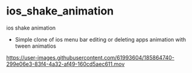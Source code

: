 # ios_shake_animation

ios shake animation

- Simple clone of ios menu bar editing or deleting apps animation with tween animatios




https://user-images.githubusercontent.com/61993604/185864740-299e06e3-83f4-4a32-af49-160cd5aec611.mov

